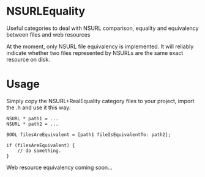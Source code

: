 NSURLEquality
=============

Useful categories to deal with NSURL comparison, equality and equivalency between files and web resources

At the moment, only NSURL file equivalency is implemented. It will reliably indicate whether two files represented by NSURLs are the same exact resource on disk.

Usage
=====

Simply copy the NSURL+RealEquality category files to your project, import the .h and use it this way:

```
NSURL * path1 = ...
NSURL * path2 = ...

BOOL filesAreEquivalent = [path1 fileIsEquivalentTo: path2];

if (filesAreEquivalent) {
    // do something.
}
```

Web resource equivalency coming soon...
